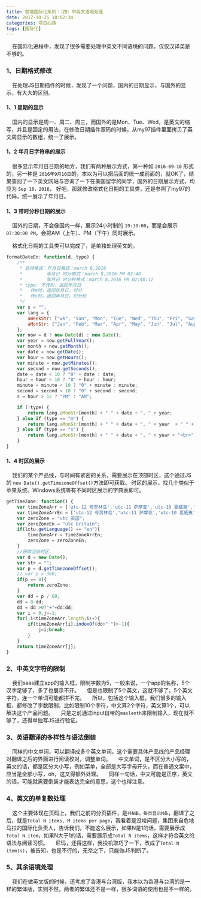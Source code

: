 ```yaml
---
title: 前端国际化系列：（四）中英文语境处理
date: 2017-10-25 18:02:34
categories: 项目心路
tags: [国际化]
---
```


&nbsp;&nbsp;&nbsp;&nbsp;在国际化进程中，发现了很多需要处理中英文不同语境的问题，仅仅汉译英是不够的。

### 1、日期格式修改

&nbsp;&nbsp;&nbsp;&nbsp;在处理JS日期插件的时候，发现了一个问题，国内的日期显示，与国外的显示，有大大的区别。

#### 1、1 星期的显示

&nbsp;&nbsp;&nbsp;&nbsp;国内的显示是周一、周二、周三，而国外的是Mon、Tue、Wed，是英文的缩写，并且是固定的用法，在修改日期插件源码的时候，从my97插件里面拷贝了英文周显示的数组，统一了展示。
<!--more-->

#### 1、2 年月日字符串的展示
&nbsp;&nbsp;&nbsp;&nbsp;很多显示年月日日期的地方，我们有两种展示方式，第一种如 `2016-09-10` 形式的，另一种是 `2016年9月10日`的，本以为可以把后面的统一成前面的，就OK了，结果查阅了一下英文网站与咨询了一下在美国留学的同学，国外的日期展示方式，均应为 `Sep 10，2016`，
好吧，那就修改格式化日期的工具类，还是参照了my97的代码，统一展示了年月日。

#### 1、3 带时分秒日期的展示
&nbsp;&nbsp;&nbsp;&nbsp;国外的日期，不会像国内一样，展示24小时制的 `19:30:00`，而是会展示 `07:30:00 PM`，会把AM（上午）、PM（下午）同时展示。

&nbsp;&nbsp;&nbsp;&nbsp;格式化日期的工具类可以完成了，是单独处理英文的。
``` javascript 
formatDateEn: function(d, type) {
	/**
	 * 支持格式：年月日格式：march 8,2016
	 *         年月日 时分格式：march 8,2016 PM 02:48
	 *         年月日 时分秒格式：march 8,2016 PM 02:48:12
	 * type: 不传时，返回年月日
	 * 	 传m时，返回年月日，时分
	 * 	 传s时，返回年月日，时分秒
	 */
	var s = "";
	var lang = {
		aWeekStr: ["wk", "Sun", "Mon", "Tue", "Wed", "Thu", "Fri", "Sat"],
		aMonStr: ["Jan", "Feb", "Mar", "Apr", "May", "Jun", "Jul", "Aug", "Sep", "Oct", "Nov", "Dec"],
	};
	var now = d ? new Date(d) : new Date();
	var year = now.getFullYear();
	var month = now.getMonth();
	var date = now.getDate();
	var hour = now.getHours();
	var minute = now.getMinutes();
	var second = now.getSeconds();
	date = date < 10 ? "0" + date : date;
	hour = hour < 10 ? "0" + hour : hour;
	minute = minute < 10 ? "0" + minute : minute;
	second = second < 10 ? "0" + second : second;
	s = hour > 12 ? "PM" : "AM";

	if (!type) {
		return lang.aMonStr[month] + " " + date + ", " + year;
	} else if (type == "m") {
		return lang.aMonStr[month] + " " + date + ", " + year  + " " + hour + ":" + minute+ " " + s;
	} else if (type == "s") {
		return lang.aMonStr[month] + " " + date + ", " + year + "<br>" + hour + ":" + minute + ":" + second + " " + s;
	}
}
```

#### 1、4 时区的展示
&nbsp;&nbsp;&nbsp;&nbsp;我们的某个产品线，与时间有紧密的关系，需要展示在顶部时区，这个通过JS的 `new Date().getTimezoneOffset()`方法即可获取。
时区的展示，找几个类似于苹果系统、Windows系统等有不同时区展示的字典表即可。
``` javascript
getTimeZone: function() {
	var timeZoneArr = ['utc-12 夸贾林岛','utc-11 萨摩亚','utc-10 夏威夷','utc-9 阿拉斯加','utc-8 太平洋时间(美国和加拿大)','utc-7 山地时间(美国和加拿大)','utc-6 中部时间(美国和加拿大)','utc-5 东部时间(美国和加拿大)','utc-4：30 加拉加斯','utc-4 大西洋时间（加拿大）','utc-3：30 纽芬兰','utc-3 萨尔瓦多','utc-2 中大西洋','utc-1 亚速尔群岛','utc 英国','utc+1 柏林、法国、丹麦','utc+2 罗马、巴勒斯坦、希腊','utc+3 科威特','utc+4 毛里求斯','utc+5 印度','utc+6 缅甸、尼泊尔','utc+6：30 仰光','utc+7 曼谷','utc+8 北京','utc+9 首尔','utc+9：30 达尔文','utc+10 澳大利亚','utc+11 所罗门群岛','utc+12 新西兰','utc+13 努库阿洛法','utc+14 圣诞岛'];
	var timeZoneArrEn = ['utc-12 夸贾林岛','utc-11 萨摩亚','utc-10 夏威夷','utc-9 阿拉斯加','utc-8 太平洋时间(美国和加拿大)','utc-7 山地时间(美国和加拿大)','utc-6 中部时间(美国和加拿大)','utc-5 东部时间(美国和加拿大)','utc-4：30 加拉加斯','utc-4 大西洋时间（加拿大）','utc-3：30 纽芬兰','utc-3 萨尔瓦多','utc-2 中大西洋','utc-1 亚速尔群岛','utc 英国','utc+1 柏林、法国、丹麦','utc+2 罗马、巴勒斯坦、希腊','utc+3 科威特','utc+4 毛里求斯','utc+5 印度','utc+6 缅甸、尼泊尔','utc+6：30 仰光','utc+7 曼谷','utc+8 Beijing','utc+9 首尔','utc+9：30 达尔文','utc+10 澳大利亚','utc+11 所罗门群岛','utc+12 新西兰','utc+13 努库阿洛法','utc+14 圣诞岛'];
	var zeroZone = "utc 英国";
	var zeroZoneEn = "utc britain";
	if(lctu.getLanguage() == "en"){
		timeZoneArr = timeZoneArrEn;
		zeroZone = zeroZoneEn;
	}
	//获取当前时区
	var d = new Date();
	var str = "";
	var p = d.getTimezoneOffset();
	// var p = 360;
	if(p == 0){
		return zeroZone;
	}
	var dd = p / 60;
	dd = 0-dd;
	dd = dd >0?"+"+dd:dd;
	var i = 0,j=-1;
	for(;i<timeZoneArr.length;i++){
		if(timeZoneArr[i].indexOf(dd+" ")>-1){
			j=i;break;
		}
	}
	return timeZoneArr[j];
}
```

### 2、中英文字符的限制
&nbsp;&nbsp;&nbsp;&nbsp;我们saas建立app的输入框，限制字数为5，一般来说，一个app的名称，5个汉字足够了，多了也展示不开。
&nbsp;&nbsp;&nbsp;&nbsp;但是也限制了5个英文，这就不够了，5个英文字符，连一个单词可能都拼不完。
&nbsp;&nbsp;&nbsp;&nbsp;所以，包括这个输入框，我们很多的输入框，都修改了字数限制，比如限制10个字符，中文算2个字符，英文算1个，可以解决这个产品问题。
&nbsp;&nbsp;&nbsp;&nbsp;只是之前通过input自带的`maxlenth`来限制输入，现在就不够了，还得单独写JS进行验证。

### 3、英语翻译的多样性与语法倒装
&nbsp;&nbsp;&nbsp;&nbsp;同样的中文单词，可以翻译成多个英文单词，这个需要具体产品线的产品经理对翻译之后的界面进行阅读校对，调整单词。
&nbsp;&nbsp;&nbsp;&nbsp;中文单词，是不区分大小写的，英文的话，都是区分大小写，例如菜单，全部是大写字母开头，而在普通文案中，应当是全部小写，oh，这又得额外处理。
&nbsp;&nbsp;&nbsp;&nbsp;同样一句话，中文可能是正序，英文的话，可能就需要倒装才能表达完全的意思，这个也得注意。

### 4、英文的单复数处理
&nbsp;&nbsp;&nbsp;&nbsp;这个主要体现在页码上，我们之前的分页插件，是`共N条，每页显示M条`，翻译了之后，就是`Total N items, M items per page`，我看着是没啥问题，集团来自危地马拉的国际化负责人，告诉我们，不能这么展示，如果N是1的话，需要展示成`Total N item`，如果N大于1的话，需要展示成`Total N items`，这样才符合英文的语法与阅读习惯。
&nbsp;&nbsp;&nbsp;&nbsp;尼玛，还得这样，我投机取巧了一下，改成了`Total N item(s)`，被告知，也是不行的，无奈之下，只能做JS判断了。

### 5、其余语境处理
&nbsp;&nbsp;&nbsp;&nbsp;我们在做英文版的时候，还考虑了香港与台湾版，我本以为香港与台湾的是一样的繁体版，实则不然，两者的繁体还不是一样，很多词语的使用也是不一样的。



